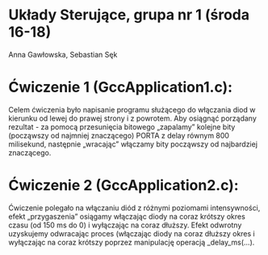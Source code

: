 # Układy Sterujące, grupa nr 1 (środa 16-18)


Anna Gawłowska, Sebastian Sęk


# Ćwiczenie 1 (GccApplication1.c):

Celem ćwiczenia było napisanie programu służącego do włączania diod w kierunku od lewej do prawej strony i z powrotem. Aby osiągnąć porządany rezultat - za pomocą przesunięcia bitowego „zapalamy” kolejne bity (począwszy od najmniej znaczącego) PORTA z delay równym 800 milisekund, następnie „wracając” włączamy bity począwszy od najbardziej znaczącego.

# Ćwiczenie 2 (GccApplication2.c):

Ćwiczenie polegało na włączaniu diód z różnymi poziomami intensywności, efekt „przygaszenia” osiągamy włączając diody na coraz krótszy okres czasu (od 150 ms do 0) i wyłączając na coraz dłuższy. Efekt odwrotny uzyskujemy odwracając proces (włączając diody na coraz dłuższy okres i wyłączając na coraz krótszy poprzez manipulację operacją _delay_ms(...).
